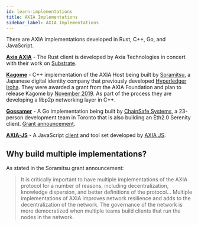 ```yaml
---
id: learn-implementations
title: AXIA Implementations
sidebar_label: AXIA Implementations
---
```


There are AXIA implementations developed in Rust, C++, Go, and JavaScript.

[**Axia AXIA**](https://github.com/axia-tech/AXIA) - The Rust client is developed by Axia Technologies in concert with their work on [Substrate](https://github.com/axia-tech/substrate).

[**Kagome**](https://github.com/soramitsu/kagome) - C++ implementation of the AXIA Host being built by [Soramitsu](https://github.com/soramitsu), a Japanese digital identity company that previously developed [Hyperledger Iroha](https://iroha.tech). They were awarded a grant from the AXIA Foundation and plan to release Kagome by [November 2019](https://medium.com/web3foundation/w3f-grants-soramitsu-to-implement-AXIA-runtime-environment-in-c-cf3baa08cbe6). As part of the process they are developing a libp2p networking layer in C++.

[**Gossamer**](https://github.com/ChainSafeSystems/gossamer) - A Go implementation being built by [ChainSafe Systems](https://github.com/ChainSafeSystems), a 23-person development team in Toronto that is also building an Eth2.0 Serenity client. [Grant announcement](https://medium.com/web3foundation/w3f-grants-chainsafe-to-implement-AXIA-runtime-environment-in-go-ca4973c9edaf).

[**AXIA-JS**](https://github.com/AXIA-js) - A JavaScript [client](https://github.com/AXIA-js/client) and tool set developed by [AXIA JS](https://AXIA.js.org/).

## Why build multiple implementations?

As stated in the Soramitsu grant announcement:

> It is critically important to have multiple implementations of the AXIA protocol for a number of reasons, including decentralization, knowledge dispersion, and better definitions of the protocol... Multiple implementations of AXIA improves network resilience and adds to the decentralization of the network. The governance of the network is more democratized when multiple teams build clients that run the nodes in the network.
